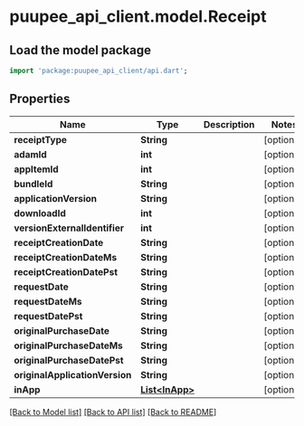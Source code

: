 # puupee_api_client.model.Receipt

## Load the model package
```dart
import 'package:puupee_api_client/api.dart';
```

## Properties
Name | Type | Description | Notes
------------ | ------------- | ------------- | -------------
**receiptType** | **String** |  | [optional] 
**adamId** | **int** |  | [optional] 
**appItemId** | **int** |  | [optional] 
**bundleId** | **String** |  | [optional] 
**applicationVersion** | **String** |  | [optional] 
**downloadId** | **int** |  | [optional] 
**versionExternalIdentifier** | **int** |  | [optional] 
**receiptCreationDate** | **String** |  | [optional] 
**receiptCreationDateMs** | **String** |  | [optional] 
**receiptCreationDatePst** | **String** |  | [optional] 
**requestDate** | **String** |  | [optional] 
**requestDateMs** | **String** |  | [optional] 
**requestDatePst** | **String** |  | [optional] 
**originalPurchaseDate** | **String** |  | [optional] 
**originalPurchaseDateMs** | **String** |  | [optional] 
**originalPurchaseDatePst** | **String** |  | [optional] 
**originalApplicationVersion** | **String** |  | [optional] 
**inApp** | [**List&lt;InApp&gt;**](InApp.md) |  | [optional] 

[[Back to Model list]](../README.md#documentation-for-models) [[Back to API list]](../README.md#documentation-for-api-endpoints) [[Back to README]](../README.md)


